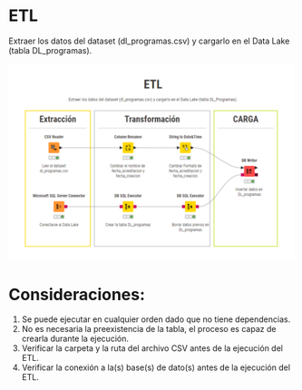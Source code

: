# ETL

Extraer los datos del dataset (dl_programas.csv) y cargarlo en el Data Lake (tabla DL_programas).

![Screenshot of a comment on a GitHub issue showing an image, added in the Markdown, of an Octocat smiling and raising a tentacle.](etl_dl_programas.png)

# Consideraciones:

1. Se puede ejecutar en cualquier orden dado que no tiene dependencias.
2. No es necesaria la preexistencia de la tabla, el proceso es capaz de crearla durante la ejecución.
3. Verificar la carpeta y la ruta del archivo CSV antes de la ejecución del ETL.
4. Verificar la conexión a la(s) base(s) de dato(s) antes de la ejecución del ETL.
